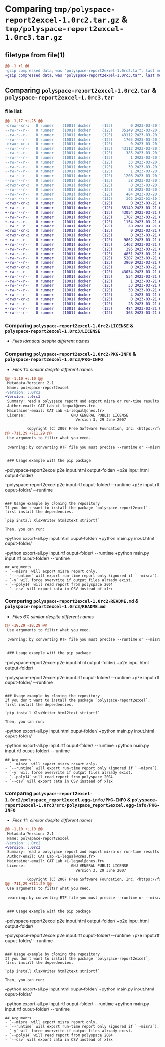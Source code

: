 # Comparing `tmp/polyspace-report2excel-1.0rc2.tar.gz` & `tmp/polyspace-report2excel-1.0rc3.tar.gz`

## filetype from file(1)

```diff
@@ -1 +1 @@
-gzip compressed data, was "polyspace-report2excel-1.0rc2.tar", last modified: Mon Mar 20 11:32:10 2023, max compression
+gzip compressed data, was "polyspace-report2excel-1.0rc3.tar", last modified: Tue Mar 21 09:00:40 2023, max compression
```

## Comparing `polyspace-report2excel-1.0rc2.tar` & `polyspace-report2excel-1.0rc3.tar`

### file list

```diff
@@ -1,17 +1,25 @@
-drwxr-xr-x   0 runner    (1001) docker     (123)        0 2023-03-20 11:32:10.364513 polyspace-report2excel-1.0rc2/
--rw-r--r--   0 runner    (1001) docker     (123)    35149 2023-03-20 11:31:56.000000 polyspace-report2excel-1.0rc2/LICENSE
--rw-r--r--   0 runner    (1001) docker     (123)    43112 2023-03-20 11:32:10.364513 polyspace-report2excel-1.0rc2/PKG-INFO
--rw-r--r--   0 runner    (1001) docker     (123)     1765 2023-03-20 11:31:56.000000 polyspace-report2excel-1.0rc2/README.md
-drwxr-xr-x   0 runner    (1001) docker     (123)        0 2023-03-20 11:32:10.360513 polyspace-report2excel-1.0rc2/polyspace_report2excel.egg-info/
--rw-r--r--   0 runner    (1001) docker     (123)    43112 2023-03-20 11:32:10.000000 polyspace-report2excel-1.0rc2/polyspace_report2excel.egg-info/PKG-INFO
--rw-r--r--   0 runner    (1001) docker     (123)      385 2023-03-20 11:32:10.000000 polyspace-report2excel-1.0rc2/polyspace_report2excel.egg-info/SOURCES.txt
--rw-r--r--   0 runner    (1001) docker     (123)        1 2023-03-20 11:32:10.000000 polyspace-report2excel-1.0rc2/polyspace_report2excel.egg-info/dependency_links.txt
--rw-r--r--   0 runner    (1001) docker     (123)       33 2023-03-20 11:32:10.000000 polyspace-report2excel-1.0rc2/polyspace_report2excel.egg-info/entry_points.txt
--rw-r--r--   0 runner    (1001) docker     (123)       30 2023-03-20 11:32:10.000000 polyspace-report2excel-1.0rc2/polyspace_report2excel.egg-info/requires.txt
--rw-r--r--   0 runner    (1001) docker     (123)        1 2023-03-20 11:32:10.000000 polyspace-report2excel-1.0rc2/polyspace_report2excel.egg-info/top_level.txt
--rw-r--r--   0 runner    (1001) docker     (123)     1208 2023-03-20 11:31:56.000000 polyspace-report2excel-1.0rc2/pyproject.toml
--rw-r--r--   0 runner    (1001) docker     (123)       38 2023-03-20 11:32:10.364513 polyspace-report2excel-1.0rc2/setup.cfg
-drwxr-xr-x   0 runner    (1001) docker     (123)        0 2023-03-20 11:32:10.364513 polyspace-report2excel-1.0rc2/test/
--rw-r--r--   0 runner    (1001) docker     (123)       28 2023-03-20 11:31:56.000000 polyspace-report2excel-1.0rc2/test/test_HTMLReader.py
--rw-r--r--   0 runner    (1001) docker     (123)      484 2023-03-20 11:31:56.000000 polyspace-report2excel-1.0rc2/test/test_csvexporter.py
--rw-r--r--   0 runner    (1001) docker     (123)      363 2023-03-20 11:31:56.000000 polyspace-report2excel-1.0rc2/test/test_xlsxexporter.py
+drwxr-xr-x   0 runner    (1001) docker     (123)        0 2023-03-21 09:00:40.114405 polyspace-report2excel-1.0rc3/
+-rw-r--r--   0 runner    (1001) docker     (123)    35149 2023-03-21 09:00:22.000000 polyspace-report2excel-1.0rc3/LICENSE
+-rw-r--r--   0 runner    (1001) docker     (123)    43054 2023-03-21 09:00:40.110405 polyspace-report2excel-1.0rc3/PKG-INFO
+-rw-r--r--   0 runner    (1001) docker     (123)     1707 2023-03-21 09:00:22.000000 polyspace-report2excel-1.0rc3/README.md
+-rw-r--r--   0 runner    (1001) docker     (123)     1154 2023-03-21 09:00:22.000000 polyspace-report2excel-1.0rc3/pyproject.toml
+-rw-r--r--   0 runner    (1001) docker     (123)       38 2023-03-21 09:00:40.114405 polyspace-report2excel-1.0rc3/setup.cfg
+drwxr-xr-x   0 runner    (1001) docker     (123)        0 2023-03-21 09:00:40.106405 polyspace-report2excel-1.0rc3/src/
+drwxr-xr-x   0 runner    (1001) docker     (123)        0 2023-03-21 09:00:40.110405 polyspace-report2excel-1.0rc3/src/p2e/
+-rw-r--r--   0 runner    (1001) docker     (123)     9862 2023-03-21 09:00:22.000000 polyspace-report2excel-1.0rc3/src/p2e/HTMLReader.py
+-rw-r--r--   0 runner    (1001) docker     (123)     1462 2023-03-21 09:00:22.000000 polyspace-report2excel-1.0rc3/src/p2e/RTFReader.py
+-rw-r--r--   0 runner    (1001) docker     (123)      295 2023-03-21 09:00:22.000000 polyspace-report2excel-1.0rc3/src/p2e/__init__.py
+-rw-r--r--   0 runner    (1001) docker     (123)     4851 2023-03-21 09:00:22.000000 polyspace-report2excel-1.0rc3/src/p2e/exportcsv.py
+-rw-r--r--   0 runner    (1001) docker     (123)     5207 2023-03-21 09:00:22.000000 polyspace-report2excel-1.0rc3/src/p2e/exportxlsx.py
+-rw-r--r--   0 runner    (1001) docker     (123)     3969 2023-03-21 09:00:22.000000 polyspace-report2excel-1.0rc3/src/p2e/main.py
+drwxr-xr-x   0 runner    (1001) docker     (123)        0 2023-03-21 09:00:40.110405 polyspace-report2excel-1.0rc3/src/polyspace_report2excel.egg-info/
+-rw-r--r--   0 runner    (1001) docker     (123)    43054 2023-03-21 09:00:40.000000 polyspace-report2excel-1.0rc3/src/polyspace_report2excel.egg-info/PKG-INFO
+-rw-r--r--   0 runner    (1001) docker     (123)      534 2023-03-21 09:00:40.000000 polyspace-report2excel-1.0rc3/src/polyspace_report2excel.egg-info/SOURCES.txt
+-rw-r--r--   0 runner    (1001) docker     (123)        1 2023-03-21 09:00:40.000000 polyspace-report2excel-1.0rc3/src/polyspace_report2excel.egg-info/dependency_links.txt
+-rw-r--r--   0 runner    (1001) docker     (123)       33 2023-03-21 09:00:40.000000 polyspace-report2excel-1.0rc3/src/polyspace_report2excel.egg-info/entry_points.txt
+-rw-r--r--   0 runner    (1001) docker     (123)       30 2023-03-21 09:00:40.000000 polyspace-report2excel-1.0rc3/src/polyspace_report2excel.egg-info/requires.txt
+-rw-r--r--   0 runner    (1001) docker     (123)        4 2023-03-21 09:00:40.000000 polyspace-report2excel-1.0rc3/src/polyspace_report2excel.egg-info/top_level.txt
+drwxr-xr-x   0 runner    (1001) docker     (123)        0 2023-03-21 09:00:40.110405 polyspace-report2excel-1.0rc3/tests/
+-rw-r--r--   0 runner    (1001) docker     (123)       28 2023-03-21 09:00:22.000000 polyspace-report2excel-1.0rc3/tests/test_HTMLReader.py
+-rw-r--r--   0 runner    (1001) docker     (123)      484 2023-03-21 09:00:22.000000 polyspace-report2excel-1.0rc3/tests/test_csvexporter.py
+-rw-r--r--   0 runner    (1001) docker     (123)      363 2023-03-21 09:00:22.000000 polyspace-report2excel-1.0rc3/tests/test_xlsxexporter.py
```

### Comparing `polyspace-report2excel-1.0rc2/LICENSE` & `polyspace-report2excel-1.0rc3/LICENSE`

 * *Files identical despite different names*

### Comparing `polyspace-report2excel-1.0rc2/PKG-INFO` & `polyspace-report2excel-1.0rc3/PKG-INFO`

 * *Files 1% similar despite different names*

```diff
@@ -1,10 +1,10 @@
 Metadata-Version: 2.1
 Name: polyspace-report2excel
-Version: 1.0rc2
+Version: 1.0rc3
 Summary: read a polyspace report and export misra or run-time results
 Author-email: CAT Lab <L-lequal@cnes.fr>
 Maintainer-email: CAT Lab <L-lequal@cnes.fr>
 License:                     GNU GENERAL PUBLIC LICENSE
                                Version 3, 29 June 2007
         
          Copyright (C) 2007 Free Software Foundation, Inc. <https://fsf.org/>
@@ -711,29 +711,29 @@
 Use arguments to filter what you need.
 
 :warning: by converting RTF file you must precise --runtime or --misra
 
 
 ### Usage example with the pip package
 ```
-polyspace-report2excel p2e input.html output-folder/
+p2e input.html output-folder/
 
-polyspace-report2excel p2e input.rtf ouput-folder/ --runtime
+p2e input.rtf ouput-folder/ --runtime
 ```
 
 ### Usage example by cloning the repository
 If you don't want to install the package `polyspace-report2excel`, first install the dependencies.
 
 `pip install XlsxWriter html2text striprtf`
 
 Then, you can run:
 ``` 
-python export-all.py input.html ouput-folder/
+python main.py input.html ouput-folder/
 
-python export-all.py input.rtf ouput-folder/ --runtime
+python main.py input.rtf ouput-folder/ --runtime
 ```
 ## Arguments
 - `--misra` will export misra report only.
 - `--runtime` will export run-time report only (ignored if `--misra`).
 - `-y` will force overwrite if output files already exist.
 - `--poly14` will read report from polyspace 2014
 - `--csv` will export data in CSV instead of xlsx
```

### Comparing `polyspace-report2excel-1.0rc2/README.md` & `polyspace-report2excel-1.0rc3/README.md`

 * *Files 6% similar despite different names*

```diff
@@ -18,29 +18,29 @@
 Use arguments to filter what you need.
 
 :warning: by converting RTF file you must precise --runtime or --misra
 
 
 ### Usage example with the pip package
 ```
-polyspace-report2excel p2e input.html output-folder/
+p2e input.html output-folder/
 
-polyspace-report2excel p2e input.rtf ouput-folder/ --runtime
+p2e input.rtf ouput-folder/ --runtime
 ```
 
 ### Usage example by cloning the repository
 If you don't want to install the package `polyspace-report2excel`, first install the dependencies.
 
 `pip install XlsxWriter html2text striprtf`
 
 Then, you can run:
 ``` 
-python export-all.py input.html ouput-folder/
+python main.py input.html ouput-folder/
 
-python export-all.py input.rtf ouput-folder/ --runtime
+python main.py input.rtf ouput-folder/ --runtime
 ```
 ## Arguments
 - `--misra` will export misra report only.
 - `--runtime` will export run-time report only (ignored if `--misra`).
 - `-y` will force overwrite if output files already exist.
 - `--poly14` will read report from polyspace 2014
 - `--csv` will export data in CSV instead of xlsx
```

### Comparing `polyspace-report2excel-1.0rc2/polyspace_report2excel.egg-info/PKG-INFO` & `polyspace-report2excel-1.0rc3/src/polyspace_report2excel.egg-info/PKG-INFO`

 * *Files 1% similar despite different names*

```diff
@@ -1,10 +1,10 @@
 Metadata-Version: 2.1
 Name: polyspace-report2excel
-Version: 1.0rc2
+Version: 1.0rc3
 Summary: read a polyspace report and export misra or run-time results
 Author-email: CAT Lab <L-lequal@cnes.fr>
 Maintainer-email: CAT Lab <L-lequal@cnes.fr>
 License:                     GNU GENERAL PUBLIC LICENSE
                                Version 3, 29 June 2007
         
          Copyright (C) 2007 Free Software Foundation, Inc. <https://fsf.org/>
@@ -711,29 +711,29 @@
 Use arguments to filter what you need.
 
 :warning: by converting RTF file you must precise --runtime or --misra
 
 
 ### Usage example with the pip package
 ```
-polyspace-report2excel p2e input.html output-folder/
+p2e input.html output-folder/
 
-polyspace-report2excel p2e input.rtf ouput-folder/ --runtime
+p2e input.rtf ouput-folder/ --runtime
 ```
 
 ### Usage example by cloning the repository
 If you don't want to install the package `polyspace-report2excel`, first install the dependencies.
 
 `pip install XlsxWriter html2text striprtf`
 
 Then, you can run:
 ``` 
-python export-all.py input.html ouput-folder/
+python main.py input.html ouput-folder/
 
-python export-all.py input.rtf ouput-folder/ --runtime
+python main.py input.rtf ouput-folder/ --runtime
 ```
 ## Arguments
 - `--misra` will export misra report only.
 - `--runtime` will export run-time report only (ignored if `--misra`).
 - `-y` will force overwrite if output files already exist.
 - `--poly14` will read report from polyspace 2014
 - `--csv` will export data in CSV instead of xlsx
```


